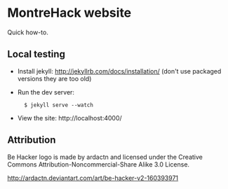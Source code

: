 # MontreHack website
Quick how-to.

## Local testing

* Install jekyll: http://jekyllrb.com/docs/installation/ (don't use packaged versions they are too old)

* Run the dev server:

        $ jekyll serve --watch

* View the site: http://localhost:4000/

## Attribution

Be Hacker logo is made by ardactn and licensed under the Creative Commons
Attribution-Noncommercial-Share Alike 3.0 License.

http://ardactn.deviantart.com/art/be-hacker-v2-160393971
